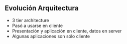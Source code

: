 ##  Evolución Arquitectura

 - 3 tier architecture
  - Pasó a usarse en cliente
  - Presentación y aplicación en cliente, datos en server
  - Algunas aplicaciones son sólo cliente
